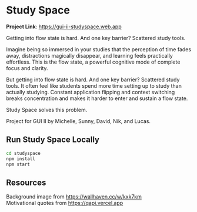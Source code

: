 # Study Space

**Project Link**: https://gui-ii-studyspace.web.app

Getting into flow state is hard. And one key barrier? Scattered study tools.

Imagine being so immersed in your studies that the perception of time fades away, distractions magically disappear, and learning feels practically effortless. This is the flow state, a powerful cognitive mode of complete focus and clarity.

But getting into flow state is hard. And one key barrier? Scattered study tools. It often feel like students spend more time setting up to study than actually studying. Constant application flipping and context switching breaks concentration and makes it harder to enter and sustain a flow state.

Study Space solves this problem.

Project for GUI II by Michelle, Sunny, David, Nik, and Lucas.

## Run Study Space Locally

```bash
cd studyspace
npm install
npm start
```

## Resources

Background image from https://wallhaven.cc/w/kxk7km  
Motivational quotes from https://qapi.vercel.app
